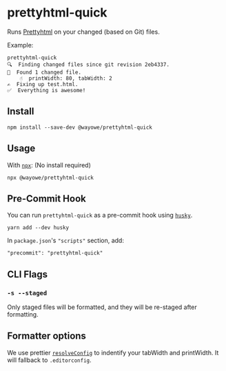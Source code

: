 # prettyhtml-quick

Runs [Prettyhtml](https://github.com/Prettyhtml/prettyhtml) on your changed (based on Git) files.

Example:

```
prettyhtml-quick
🔍  Finding changed files since git revision 2eb4337.
🎯  Found 1 changed file.
    ☝  printWidth: 80, tabWidth: 2
✍️  Fixing up test.html.
✅  Everything is awesome!
```

## Install

```shellsession
npm install --save-dev @wayowe/prettyhtml-quick
```

## Usage

With [`npx`](https://npm.im/npx): (No install required)

```shellsession
npx @wayowe/prettyhtml-quick
```

## Pre-Commit Hook

You can run `prettyhtml-quick` as a pre-commit hook using [`husky`](https://github.com/typicode/husky).

```shellstream
yarn add --dev husky
```

In `package.json`'s `"scripts"` section, add:

```
"precommit": "prettyhtml-quick"
```

## CLI Flags

### `-s --staged`

Only staged files will be formatted, and they will be re-staged after formatting.

## Formatter options

We use prettier [`resolveConfig`](https://prettier.io/docs/en/api.html#prettierresolveconfigfilepath-options) to indentify your tabWidth and printWidth. It will fallback to `.editorconfig`.

